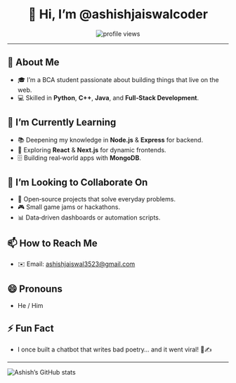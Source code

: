 <h1 align="center">👋 Hi, I’m @ashishjaiswalcoder</h1>

<p align="center">
  <img src="https://komarev.com/ghpvc/?username=ashishjaiswalcoder&color=blue" alt="profile views" />
</p>

---

## 👀 About Me
- 🎓 I’m a BCA student passionate about building things that live on the web.
- 💻 Skilled in **Python**, **C++**, **Java**, and **Full‑Stack Development**.

## 🌱 I’m Currently Learning
- 📚 Deepening my knowledge in **Node.js** & **Express** for backend.
- 🎨 Exploring **React** & **Next.js** for dynamic frontends.
- 🗄️ Building real‑world apps with **MongoDB**.

## 💞️ I’m Looking to Collaborate On
- 🚀 Open‑source projects that solve everyday problems.
- 🎮 Small game jams or hackathons.
- 📊 Data‑driven dashboards or automation scripts.

## 📫 How to Reach Me
- ✉️ Email: [ashishjaiswal3523@gmail.com](mailto:ashishjaiswal3523@gmail.com)


## 😄 Pronouns
- He / Him

## ⚡ Fun Fact
- I once built a chatbot that writes bad poetry… and it went viral! 🤖✍️

---

![Ashish’s GitHub stats](https://github-readme-stats.vercel.app/api?username=ashishjaiswalcoder&show_icons=true&theme=radical)